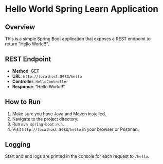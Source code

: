 # Hello World Spring Learn Application

## Overview
This is a simple Spring Boot application that exposes a REST endpoint to return "Hello World!!".

## REST Endpoint
- **Method**: GET
- **URL**: `http://localhost:8083/hello`
- **Controller**: `HelloController`
- **Response**: "Hello World!!"

## How to Run
1. Make sure you have Java and Maven installed.
2. Navigate to the project directory.
3. Run `mvn spring-boot:run`.
4. Visit `http://localhost:8083/hello` in your browser or Postman.

## Logging
Start and end logs are printed in the console for each request to `/hello`.